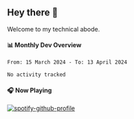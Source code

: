 ## Hey there 👋

Welcome to my technical abode.

#### 📊 Monthly Dev Overview
<!--START_SECTION:waka-->

```txt
From: 15 March 2024 - To: 13 April 2024

No activity tracked
```

<!--END_SECTION:waka-->

#### 🎧 Now Playing

[![spotify-github-profile](https://spotify-github-profile.vercel.app/api/view?uid=james2mid&cover_image=true&theme=natemoo-re)](https://open.spotify.com/user/james2mid?si=2b3baf2b09cb499e)
